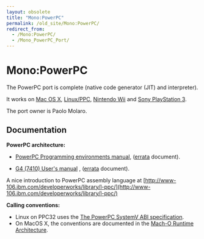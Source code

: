 ```yaml
---
layout: obsolete
title: "Mono:PowerPC"
permalink: /old_site/Mono:PowerPC/
redirect_from:
  - /Mono:PowerPC/
  - /Mono_PowerPC_Port/
---
```


Mono:PowerPC
============

The PowerPC port is complete (native code generator (JIT) and interpreter).

It works on [Mac OS X]({{site.github.url}}/old_site/Mono:OSX "Mono:OSX"), [Linux/PPC]({{site.github.url}}/old_site/Mono:Linux "Mono:Linux"), [Nintendo Wii]({{site.github.url}}/old_site/Mono:Wii "Mono:Wii") and [Sony PlayStation 3]({{site.github.url}}/old_site/Mono:PlayStation3 "Mono:PlayStation3").

The port owner is Paolo Molaro.

Documentation
-------------

**PowerPC architecture:**

-   [PowerPC Programming environments manual](http://www.freescale.com/files/product/doc/MPCFPE32B.pdf), ([errata](http://www.freescale.com/files/product/doc/MPCFPE32BAD.pdf) document).

-   [G4 (7410) User's manual](http://www.freescale.com/files/32bit/doc/ref_manual/MPC7410UM.pdf) , ([errata](http://www.freescale.com/files/32bit/doc/ref_manual/MPC7410UMAD.pdf) document).

A nice introduction to PowerPC assembly language at [http://www-106.ibm.com/developerworks/library/l-ppc/](http://www-106.ibm.com/developerworks/library/l-ppc/)

**Calling conventions:**

-   Linux on PPC32 uses the [The PowerPC SystemV ABI specification](http://refspecs.freestandards.org/elf/elfspec_ppc.pdf).
-   On MacOS X, the conventions are documented in the [Mach-O Runtime Architecture](http://developer.apple.com/documentation/DeveloperTools/Conceptual/MachORuntime/MachORuntime.pdf).


